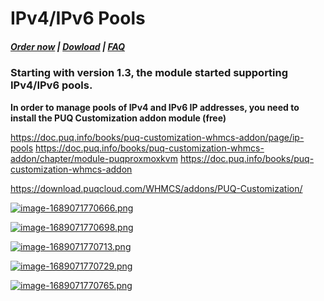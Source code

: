 # IPv4/IPv6 Pools

#####  [Order now](https://puqcloud.com/index.php?rp=/store/whmcs-module-proxmox-kvm) | [Dowload](https://download.puqcloud.com/WHMCS/servers/PUQ_WHMCS-Proxmox-KVM/) | [FAQ](https://faq.puqcloud.com/)

### Starting with version 1.3, the module started supporting IPv4/IPv6 pools.

**In order to manage pools of IPv4 and IPv6 IP addresses, you need to install the PUQ Customization addon module (free)**  
  
https://doc.puq.info/books/puq-customization-whmcs-addon/page/ip-pools
https://doc.puq.info/books/puq-customization-whmcs-addon/chapter/module-puqproxmoxkvm
https://doc.puq.info/books/puq-customization-whmcs-addon

https://download.puqcloud.com/WHMCS/addons/PUQ-Customization/

[![image-1689071770666.png](https://doc.puq.info/uploads/images/gallery/2023-07/scaled-1680-/image-1689071770666.png)](https://doc.puq.info/uploads/images/gallery/2023-07/image-1689071770666.png)

[![image-1689071770698.png](https://doc.puq.info/uploads/images/gallery/2023-07/scaled-1680-/image-1689071770698.png)](https://doc.puq.info/uploads/images/gallery/2023-07/image-1689071770698.png)

[![image-1689071770713.png](https://doc.puq.info/uploads/images/gallery/2023-07/scaled-1680-/image-1689071770713.png)](https://doc.puq.info/uploads/images/gallery/2023-07/image-1689071770713.png)

[![image-1689071770729.png](https://doc.puq.info/uploads/images/gallery/2023-07/scaled-1680-/image-1689071770729.png)](https://doc.puq.info/uploads/images/gallery/2023-07/image-1689071770729.png)

[![image-1689071770765.png](https://doc.puq.info/uploads/images/gallery/2023-07/scaled-1680-/image-1689071770765.png)](https://doc.puq.info/uploads/images/gallery/2023-07/image-1689071770765.png)
